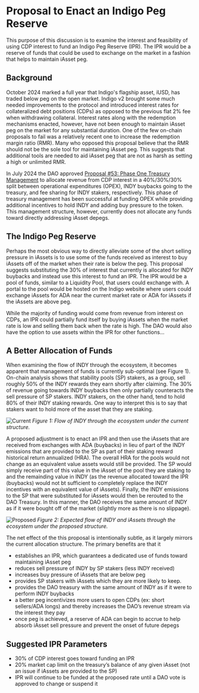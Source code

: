 # Proposal to Enact an Indigo Peg Reserve

This purpose of this discussion is to examine the interest and feasibility of using CDP interest to fund an Indigo Peg Reserve (IPR). The IPR would be a reserve of funds that could be used to exchange on the market in a fashion that helps to maintain iAsset peg.

## Background
October 2024 marked a full year that Indigo's flagship asset, iUSD, has traded below peg on the open market. Indigo v2 brought some much needed improvements to the protocol and introduced interest rates for collateralized debt positions (CDPs) as opposed to the previous flat 2% fee when withdrawing collateral. Interest rates along with the redemption mechanisms enacted, however, have not been enough to maintain iAsset peg on the market for any substantial duration. One of the few on-chain proposals to fail was a relatively recent one to increase the redemption margin ratio (RMR). Many who opposed this proposal believe that the RMR should not be the sole tool for maintaining iAsset peg. This suggests that additional tools are needed to aid iAsset peg that are not as harsh as setting a high or unlimited RMR.

In July 2024 the DAO approved [Proposal #53: Phase One Treasury Management](https://app.indigoprotocol.io/governance/polls/53) to allocate revenue from CDP interest in a 40%/30%/30% split between operational expenditures (OPEX), INDY buybacks going to the treasury, and fee sharing for INDY stakers, respectively. This phase of treasury management has been successful at funding OPEX while providing additional incentives to hold INDY and adding buy pressure to the token. This management structure, however, currently does not allocate any funds toward directly addressing iAsset depegs. 

## The Indigo Peg Reserve
Perhaps the most obvious way to directly alleviate some of the short selling pressure in iAssets is to use some of the funds received as interest to buy iAssets off of the market when their rate is below the peg. This proposal suggests substituting the 30% of interest that currently is allocated for INDY buybacks and instead use this interest to fund an IPR. The IPR would be a pool of funds, similar to a Liquidity Pool, that users could exchange with. A portal to the pool would be hosted on the Indigo website where users could exchange iAssets for ADA near the current market rate or ADA for iAssets if the iAssets are above peg.

While the majority of funding would come from revenue from interest on CDPs, an IPR could partially fund itself by buying iAssets when the market rate is low and selling them back when the rate is high. The DAO would also have the option to use assets within the IPR for other functions...

## A Better Allocation of Funds
When examining the flow of INDY through the ecosystem, it becomes apparent that management of funds is currently sub-optimal (see Figure 1). On-chain analysis shows that stability pools (SP) stakers, as a group, sell roughly 50% of the INDY rewards they earn shortly after claiming. The 30% of revenue going towards INDY buybacks then only partially counteracts the sell pressure of SP stakers. INDY stakers, on the other hand, tend to hold 80% of their INDY staking rewards. One way to interpret this is to say that stakers want to hold more of the asset that they are staking.

![Current](./images/current_structure.png "Current Structure")
*Figure 1: Flow of INDY through the ecosystem under the current structure.*

A proposed adjustment is to enact an IPR and then use the iAssets that are received from exchanges with ADA (buybacks) in lieu of part of the INDY emissions that are provided to the SP as part of their staking reward historical return annualized (HRA). The overall HRA for the pools would not change as an equivalent value assets would still be provided. The SP would simply receive part of this value in the iAsset of the pool they are staking to and the remainding value in INDY (as the revenue allocated toward the IPR (buybacks) would not bt sufficient to completely replace the INDY incentives with an equivalent value of iAssets). Finally, the INDY emissions to the SP that were substituted for iAssets would then be rerouted to the DAO Treasury. In this manner, the DAO receives the same amount of INDY as if it were bought off of the market (slightly more as there is no slippage).

![Proposed](./images/proposed_structure.png "Proposed Structure")
*Figure 2: Expected flow of INDY and iAssets through the ecosystem under the proposed structure.*

The net effect of the this proposal is intentionally subtle, as it largely mirrors the current allocation structure. The primary benefits are that it
* establishes an IPR, which guarantees a dedicated use of funds toward maintaining iAsset peg
* reduces sell pressure of INDY by SP stakers (less INDY received)
* increases buy pressure of iAssets that are below peg
* provides SP stakers with iAssets which they are more likely to keep.
* provides the DAO treasury with the same amount of INDY as if it were to perform INDY buybacks
* a better peg incentivizes more users to open CDPs (ex: short sellers/ADA longs) and thereby increases the DAO’s revenue stream via the interest they pay
* once peg is achieved, a reserve of ADA can begin to accrue to help absorb iAsset sell pressure and prevent the onset of future depegs

## Suggested IPR Parameters
* 30% of CDP interest goes toward funding an IPR
* 20% market cap limit on the treasury’s balance of any given iAsset (not an issue if iAssets are provided to the SP)
* IPR will continue to be funded at the proposed rate until a DAO vote is approved to change or suspend it

